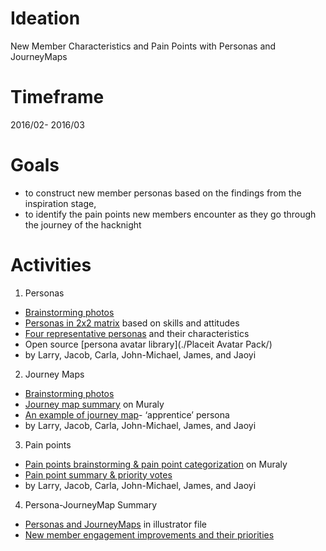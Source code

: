 
# Ideation

New Member Characteristics and Pain Points with Personas and JourneyMaps

# Timeframe

2016/02- 2016/03

# Goals 

* to construct new member personas based on the findings from the inspiration stage, 
* to identify the pain points new members encounter as they go through the journey of  the hacknight 

# Activities  

1. Personas
 * [Brainstorming photos](./1-1_Personas_BrainstormPhotos/)
 * [Personas in 2x2 matrix](./1-2_Personas_2x2Matrix_20160219.png) based on skills and attitudes 
 * [Four representative personas](./1-3_Personas_Muraly_JaoyiEdit_20160406.pdf) and their characteristics 
 * Open source [persona avatar library](./Placeit Avatar Pack/) 
 * by Larry, Jacob, Carla, John-Michael, James, and Jaoyi

2. Journey Maps
 * [Brainstorming photos](./2-1_JourneyMaps_BrainstormPhotos/)
 * [Journey map summary](./3-1_PainPointCategorizations-Personas-JourneyMaps_MuralyRawData_20160331.png) on Muraly 
 * [An example of journey map](./2-2_JourneyMaps_Apprentice_Muraly_JaoyiEdit_20160406.png)- ‘apprentice’ persona 
 * by Larry, Jacob, Carla, John-Michael, James, and Jaoyi

3. Pain points
 * [Pain points brainstorming & pain point categorization](./3-1_PainPoints-Personas-JourneyMaps_MuralyRawData_20160331.png)  on Muraly 
 * [Pain point summary & priority votes](./3-2_PainPoints_MuralySummaryandPriorityVotes_JaoyiEdit_20160406.pdf)
 * by Larry, Jacob, Carla, John-Michael, James, and Jaoyi

4. Persona-JourneyMap Summary
 * [Personas and JourneyMaps](./original-docs/4-1_PersonaJourneyMapFigures.ai) in illustrator file
 * [New member engagement improvements and their priorities](./4-2_NewMemberEngagement_PainpointsandImprovementAreas_20170209) 
